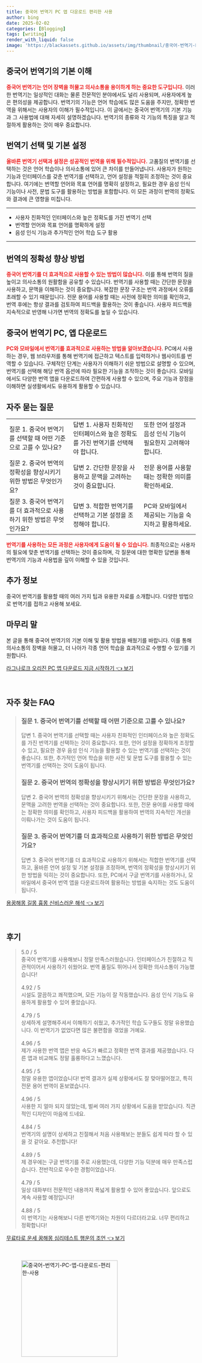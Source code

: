 ```yaml
---
title: 중국어 번역기 PC 앱 다운로드 편리한 사용
author: bing
date: 2025-02-02
categories: [Blogging]
tags: [writing]
render_with_liquid: false
image: 'https://blackassets.github.io/assets/img/thumbnail/중국어-번역기-PC-앱-다운로드-편리한-사용.webp'
---
```



<h2 id='중국어_번역기_기본_이해'>중국어 번역기의 기본 이해</h2>

<p><b><span style="color: #ee2323;">중국어 번역기는 언어 장벽을 허물고 의사소통을 용이하게 하는 중요한 도구입니다.</span></b> 이러한 번역기는 일상적인 대화는 물론 전문적인 분야에서도 널리 사용되며, 사용자에게 높은 편의성을 제공합니다. 번역기의 기능은 언어 학습에도 많은 도움을 주지만, 정확한 번역을 위해서는 사용자의 이해가 필수적입니다. 이 글에서는 중국어 번역기의 기본 기능과 그 사용법에 대해 자세히 설명하겠습니다. 번역기의 종류와 각 기능의 특징을 알고 적절하게 활용하는 것이 매우 중요합니다.</p>

<h2 id='번역기_선택_및_기본_설정'>번역기 선택 및 기본 설정</h2>

<p><b><span style="color: #ee2323;">올바른 번역기 선택과 설정은 성공적인 번역을 위해 필수적입니다.</span></b> 고품질의 번역기를 선택하는 것은 언어 학습이나 의사소통에 있어 큰 차이를 만들어냅니다. 사용자가 원하는 기능과 인터페이스를 갖춘 번역기를 선택하고, 언어 설정을 적절히 조정하는 것이 중요합니다. 여기에는 번역할 언어와 목표 언어를 명확히 설정하고, 필요한 경우 음성 인식 기능이나 사전, 문법 도구를 활용하는 방법을 포함합니다. 이 모든 과정이 번역의 정확도와 결과에 큰 영향을 미칩니다.</p>

<hr />

<ul>
    <li>사용자 친화적인 인터페이스와 높은 정확도를 가진 번역기 선택</li>
    <li>번역할 언어와 목표 언어를 명확하게 설정</li>
    <li>음성 인식 기능과 추가적인 언어 학습 도구 활용</li>
</ul>

<hr />

<h2 id='번역의_정확성_향상_방법'>번역의 정확성 향상 방법</h2>

<p><b><span style="color: #ee2323;">중국어 번역기를 더 효과적으로 사용할 수 있는 방법이 많습니다.</span></b> 이를 통해 번역의 질을 높이고 의사소통의 원활함을 공유할 수 있습니다. 번역기를 사용할 때는 간단한 문장을 사용하고, 문맥을 이해하는 것이 중요합니다. 복잡한 문장 구조는 번역 과정에서 오류를 초래할 수 있기 때문입니다. 전문 용어를 사용할 때는 사전에 정확한 의미를 확인하고, 번역 후에는 항상 결과를 검토하여 피드백을 활용하는 것이 좋습니다. 사용자 피드백을 지속적으로 반영해 나가면 번역의 정확도를 높일 수 있습니다.</p>

<h2 id='중국어_번역기_PC_앱_다운로드'>중국어 번역기 PC, 앱 다운로드</h2>

<p><b><span style="color: #ee2323;">PC와 모바일에서 번역기를 효과적으로 사용하는 방법을 알아보겠습니다.</span></b> PC에서 사용하는 경우, 웹 브라우저를 통해 번역기에 접근하고 텍스트를 입력하거나 웹사이트를 번역할 수 있습니다. 구체적인 단계는 사용자가 이해하기 쉬운 방법으로 설명할 수 있으며, 번역기를 선택해 해당 번역 옵션에 따라 필요한 기능을 조작하는 것이 좋습니다. 모바일에서도 다양한 번역 앱을 다운로드하여 간편하게 사용할 수 있으며, 주요 기능과 장점을 이해하면 실생활에서도 유용하게 활용할 수 있습니다.</p>

<h2 id='자주_묻는_질문'>자주 묻는 질문</h2>

<table>
    <tr>
        <td>질문 1. 중국어 번역기를 선택할 때 어떤 기준으로 고를 수 있나요?</td>
        <td>답변 1. 사용자 친화적인 인터페이스와 높은 정확도를 가진 번역기를 선택해야 합니다.</td>
        <td>또한 언어 설정과 음성 인식 기능이 필요한지 고려해야 합니다.</td>
    </tr>
    <tr>
        <td>질문 2. 중국어 번역의 정확성을 향상시키기 위한 방법은 무엇인가요?</td>
        <td>답변 2. 간단한 문장을 사용하고 문맥을 고려하는 것이 중요합니다.</td>
        <td>전문 용어를 사용할 때는 정확한 의미를 확인하세요.</td>
    </tr>
    <tr>
        <td>질문 3. 중국어 번역기를 더 효과적으로 사용하기 위한 방법은 무엇인가요?</td>
        <td>답변 3. 적합한 번역기를 선택하고 기본 설정을 조정해야 합니다.</td>
        <td>PC와 모바일에서 제공되는 기능을 숙지하고 활용하세요.</td>
    </tr>
</table>

<p><b><span style="color: #ee2323;">번역기를 사용하는 모든 과정은 사용자에게 도움이 될 수 있습니다.</span></b> 최종적으로는 사용자의 필요에 맞춘 번역기를 선택하는 것이 중요하며, 각 질문에 대한 명확한 답변을 통해 번역기의 기능과 사용법을 깊이 이해할 수 있을 것입니다.</p>

<h2 id='추가_정보'>추가 정보</h2>

<p>중국어 번역기를 활용할 때의 여러 가지 팁과 유용한 자료를 소개합니다. 다양한 방법으로 번역기를 접하고 사용해 보세요.</p>

<h2 id='마무리_말'>마무리 말</h2>

<p>본 글을 통해 중국어 번역기의 기본 이해 및 활용 방법을 배웠기를 바랍니다. 이를 통해 의사소통의 장벽을 허물고, 더 나아가 각종 언어 학습을 효과적으로 수행할 수 있기를 기원합니다.</p>


<p><a class="click-button" title="라그나로크 오리진 PC 앱 다운로드 지금 시작하기" href="https://blackassets.github.io/posts/%EB%9D%BC%EA%B7%B8%EB%82%98%EB%A1%9C%ED%81%AC-%EC%98%A4%EB%A6%AC%EC%A7%84-PC-%EC%95%B1-%EB%8B%A4%EC%9A%B4%EB%A1%9C%EB%93%9C-%EC%A7%80%EA%B8%88-%EC%8B%9C%EC%9E%91%ED%95%98%EA%B8%B0/" rel="dofollow">라그나로크 오리진 PC 앱 다운로드 지금 시작하기 👈 보기</a></p><br>
<h2 id='자주_찾는_FAQ'>자주 찾는 FAQ</h2>
<div itemscope="" itemtype="https://schema.org/FAQPage"> 
<blockquote> 
<div itemscope="" itemprop="mainEntity" itemtype="https://schema.org/Question"> 
<h3 itemprop="name">질문 1. 중국어 번역기를 선택할 때 어떤 기준으로 고를 수 있나요?</h3> 
<div itemscope="" itemprop="acceptedAnswer" itemtype="https://schema.org/Answer"> 
<span itemprop="text"> 
<p>답변 1. 중국어 번역기를 선택할 때는 사용자 친화적인 인터페이스와 높은 정확도를 가진 번역기를 선택하는 것이 중요합니다. 또한, 언어 설정을 정확하게 조정할 수 있고, 필요한 경우 음성 인식 기능을 활용할 수 있는 번역기를 선택하는 것이 좋습니다. 또한, 추가적인 언어 학습을 위한 사전 및 문법 도구를 활용할 수 있는 번역기를 선택하는 것이 도움이 됩니다.</p> 
</span> 
</div> 
</div> 

<div itemscope="" itemprop="mainEntity" itemtype="https://schema.org/Question"> 
<h3 itemprop="name">질문 2. 중국어 번역의 정확성을 향상시키기 위한 방법은 무엇인가요?</h3> 
<div itemscope="" itemprop="acceptedAnswer" itemtype="https://schema.org/Answer"> 
<span itemprop="text"> 
<p>답변 2. 중국어 번역의 정확성을 향상시키기 위해서는 간단한 문장을 사용하고, 문맥을 고려한 번역을 선택하는 것이 중요합니다. 또한, 전문 용어를 사용할 때에는 정확한 의미를 확인하고, 사용자 피드백을 활용하여 번역의 지속적인 개선을 이뤄나가는 것이 도움이 됩니다.</p> 
</span> 
</div> 
</div> 

<div itemscope="" itemprop="mainEntity" itemtype="https://schema.org/Question"> 
<h3 itemprop="name">질문 3. 중국어 번역기를 더 효과적으로 사용하기 위한 방법은 무엇인가요?</h3> 
<div itemscope="" itemprop="acceptedAnswer" itemtype="https://schema.org/Answer"> 
<span itemprop="text"> 
<p>답변 3. 중국어 번역기를 더 효과적으로 사용하기 위해서는 적합한 번역기를 선택하고, 올바른 언어 설정 및 기본 설정을 조정하며, 번역의 정확성을 향상시키기 위한 방법을 익히는 것이 중요합니다. 또한, PC에서 구글 번역기를 사용하거나, 모바일에서 중국어 번역 앱을 다운로드하여 활용하는 방법을 숙지하는 것도 도움이 됩니다.</p> 
</span> 
</div> 
</div> 
</blockquote> 
</div>
<p><a class="click-button" title="용꿈해몽 길몽 흉몽 신비스러운 해석" href="https://blackassets.github.io/posts/%EC%9A%A9%EA%BF%88%ED%95%B4%EB%AA%BD-%EA%B8%B8%EB%AA%BD-%ED%9D%89%EB%AA%BD-%EC%8B%A0%EB%B9%84%EC%8A%A4%EB%9F%AC%EC%9A%B4-%ED%95%B4%EC%84%9D/" rel="dofollow">용꿈해몽 길몽 흉몽 신비스러운 해석 👈 보기</a></p><br>
<h2 id='후기'>후기</h2>
<div itemscope itemtype="https://schema.org/Product">
  <blockquote>
  <div itemprop="review" itemscope itemtype="https://schema.org/Review">
      <div itemprop="reviewRating" itemscope itemtype="https://schema.org/Rating"> <span itemprop="ratingValue">5.0</span> / <span itemprop="bestRating">5</span> </div>
      <span itemprop="reviewBody">중국어 번역기를 사용해보니 정말 만족스러웠습니다. 인터페이스가 친절하고 직관적이어서 사용하기 쉬웠어요. 번역 품질도 뛰어나서 정확한 의사소통이 가능했습니다!</span>
  </div>
  <br>
  <div itemprop="review" itemscope itemtype="https://schema.org/Review">
      <div itemprop="reviewRating" itemscope itemtype="https://schema.org/Rating"> <span itemprop="ratingValue">4.92</span> / <span itemprop="bestRating">5</span> </div>
      <span itemprop="reviewBody">시설도 깔끔하고 쾌적했으며, 모든 기능이 잘 작동했습니다. 음성 인식 기능도 유용하게 활용할 수 있어 좋았습니다.</span>
  </div>
  <br>
  <div itemprop="review" itemscope itemtype="https://schema.org/Review">
      <div itemprop="reviewRating" itemscope itemtype="https://schema.org/Rating"> <span itemprop="ratingValue">4.79</span> / <span itemprop="bestRating">5</span> </div>
      <span itemprop="reviewBody">상세하게 설명해주셔서 이해하기 쉬웠고, 추가적인 학습 도구들도 정말 유용했습니다. 이 번역기가 없었다면 많은 불편함을 겪었을 거예요.</span>
  </div>
  <br>
  <div itemprop="review" itemscope itemtype="https://schema.org/Review">
      <div itemprop="reviewRating" itemscope itemtype="https://schema.org/Rating"> <span itemprop="ratingValue">4.96</span> / <span itemprop="bestRating">5</span> </div>
      <span itemprop="reviewBody">제가 사용한 번역 앱은 반응 속도가 빠르고 정확한 번역 결과를 제공했습니다. 다른 앱과 비교해도 정말 훌륭하다고 느꼈습니다.</span>
  </div>
  <br>
  <div itemprop="review" itemscope itemtype="https://schema.org/Review">
      <div itemprop="reviewRating" itemscope itemtype="https://schema.org/Rating"> <span itemprop="ratingValue">4.95</span> / <span itemprop="bestRating">5</span> </div>
      <span itemprop="reviewBody">정말 유용한 앱이었습니다! 번역 결과가 실제 상황에서도 잘 맞아떨어졌고, 특히 전문 용어 번역이 돋보였습니다.</span>
  </div>
  <br>
  <div itemprop="review" itemscope itemtype="https://schema.org/Review">
      <div itemprop="reviewRating" itemscope itemtype="https://schema.org/Rating"> <span itemprop="ratingValue">4.96</span> / <span itemprop="bestRating">5</span> </div>
      <span itemprop="reviewBody">사용한 지 얼마 되지 않았는데, 벌써 여러 가지 상황에서 도움을 받았습니다. 직관적인 디자인이 마음에 드네요.</span>
  </div>
  <br>
  <div itemprop="review" itemscope itemtype="https://schema.org/Review">
      <div itemprop="reviewRating" itemscope itemtype="https://schema.org/Rating"> <span itemprop="ratingValue">4.84</span> / <span itemprop="bestRating">5</span> </div>
      <span itemprop="reviewBody">번역기의 설명이 상세하고 친절해서 처음 사용해보는 분들도 쉽게 따라 할 수 있을 것 같아요. 추천합니다!</span>
  </div>
  <br>
  <div itemprop="review" itemscope itemtype="https://schema.org/Review">
      <div itemprop="reviewRating" itemscope itemtype="https://schema.org/Rating"> <span itemprop="ratingValue">4.89</span> / <span itemprop="bestRating">5</span> </div>
      <span itemprop="reviewBody">제 경우에는 구글 번역기를 주로 사용했는데, 다양한 기능 덕분에 매우 만족스럽습니다. 전반적으로 우수한 경험이었습니다.</span>
  </div>
  <br>
  <div itemprop="review" itemscope itemtype="https://schema.org/Review">
      <div itemprop="reviewRating" itemscope itemtype="https://schema.org/Rating"> <span itemprop="ratingValue">4.79</span> / <span itemprop="bestRating">5</span> </div>
      <span itemprop="reviewBody">일상 대화부터 전문적인 내용까지 폭넓게 활용할 수 있어 좋았습니다. 앞으로도 계속 사용할 예정입니다!</span>
  </div>
  <br>
  <div itemprop="review" itemscope itemtype="https://schema.org/Review">
      <div itemprop="reviewRating" itemscope itemtype="https://schema.org/Rating"> <span itemprop="ratingValue">4.88</span> / <span itemprop="bestRating">5</span> </div>
      <span itemprop="reviewBody">이 번역기는 사용해보니 다른 번역기와는 차원이 다르더라고요. 너무 편리하고 정확합니다!</span>
  </div>
  </blockquote>
</div>
<p><a class="click-button" title="무료타로 운세 꿈해몽 심리테스트 행운의 조언" href="https://blackassets.github.io/posts/%EB%AC%B4%EB%A3%8C%ED%83%80%EB%A1%9C-%EC%9A%B4%EC%84%B8-%EA%BF%88%ED%95%B4%EB%AA%BD-%EC%8B%AC%EB%A6%AC%ED%85%8C%EC%8A%A4%ED%8A%B8-%ED%96%89%EC%9A%B4%EC%9D%98-%EC%A1%B0%EC%96%B8/" rel="dofollow">무료타로 운세 꿈해몽 심리테스트 행운의 조언 👈 보기</a></p><br>
<figure class="image"><img src="https://blackassets.github.io/assets/img/thumbnail/중국어-번역기-PC-앱-다운로드-편리한-사용.webp" alt="중국어-번역기-PC-앱-다운로드-편리한-사용" width="256" height="256"></figure>